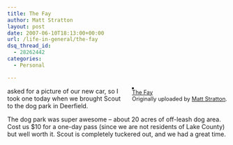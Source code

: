 ```yaml
---
title: The Fay
author: Matt Stratton
layout: post
date: 2007-06-10T18:13:00+00:00
url: /life-in-general/the-fay
dsq_thread_id:
  - 28262442
categories:
  - Personal

---
```

<div style="float:right;margin-left:10px;margin-bottom:10px;">
  <a href="http://www.flickr.com/photos/mugsy/539597435/" title="photo sharing"><img src="http://farm2.static.flickr.com/1041/539597435_8fd11c5736_m.jpg" alt="" style="border:solid 2px #000000;" /></a> <br /> <span style="font-size:.9em;margin-top:0;"> <a href="http://www.flickr.com/photos/mugsy/539597435/">The Fay</a> <br /> Originally uploaded by <a href="http://www.flickr.com/people/mugsy/">Matt Stratton</a>. </span>
</div>

asked for a picture of our new car, so I took one today when we brought Scout to the dog park in Deerfield.

The dog park was super awesome &#8211; about 20 acres of off-leash dog area. Cost us $10 for a one-day pass (since we are not residents of Lake County) but well worth it. Scout is completely tuckered out, and we had a great time.